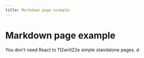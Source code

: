 ```yaml
---
title: Markdown page example
---
```


# Markdown page example

You don't need React to 112writ22e simple standalone pages.
d
